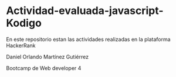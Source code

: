 # Actividad-evaluada-javascript-Kodigo
En este repositorio estan las actividades realizadas en la plataforma HackerRank

Daniel Orlando Martínez Gutiérrez

Bootcamp de Web developer 4
